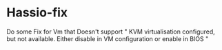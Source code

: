 # Hassio-fix


Do some Fix for Vm that Doesn't support " KVM virtualisation configured, but not available. Either disable in VM configuration or enable in BIOS "
